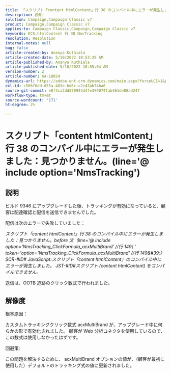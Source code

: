```yaml
---
title: 「スクリプト「content htmlContent」行 38 のコンパイル中にエラーが発生しました：見つかりません。(line='@ include option='NmsTracking'"
description: 説明
solution: Campaign,Campaign Classic v7
product: Campaign,Campaign Classic v7
applies-to: Campaign Classic,Campaign,Campaign Classic v7
keywords: KCS,htmlContent 行 38 NmsTracking
resolution: Resolution
internal-notes: null
bug: false
article-created-by: Ananya Kuthiala
article-created-date: 5/10/2022 10:53:29 AM
article-published-by: Ananya Kuthiala
article-published-date: 5/10/2022 10:55:04 AM
version-number: 2
article-number: KA-18024
dynamics-url: https://adobe-ent.crm.dynamics.com/main.aspx?forceUCI=1&pagetype=entityrecord&etn=knowledgearticle&id=43feda6c-4fd0-ec11-a7b5-0022480a8e40
exl-id: c506f6dd-d55a-483e-bd6c-c2c43ab74ba6
source-git-commit: e8f4ca2dd578944d4fe399074fab461de88ad247
workflow-type: tm+mt
source-wordcount: '171'
ht-degree: 2%

---
```


# スクリプト「content htmlContent」行 38 のコンパイル中にエラーが発生しました：見つかりません。(line=&#39;@ include option=&#39;NmsTracking&#39;)

## 説明


ビルド 9346 にアップグレードした後、トラッキングが有効になっていると、顧客は配達確認と配信を送信できませんでした。

配信は次のエラーで失敗していました：

*スクリプト「content htmlContent」行 38 のコンパイル中にエラーが発生しました：見つかりません。before 文（line=&#39;@ include option=&#39;NmsTracking_ClickFormula_acxMultiBrand&#39; //行 149\ &#39; token=&#39;option=&#39;NmsTracking_ClickFormula_acxMultiBrand&#39; //行 149\&#39;） SCR-#ID# JavaScript:スクリプト「content htmlContent」のコンパイル中にエラーが発生しました。 JST-#ID#スクリプト (content htmlContent) をコンパイルできません。*

送信は、OOTB 追跡のクリック数式で行われました。


## 解像度


根本原因：

カスタムトラッキングクリック数式 acxMultiBrand が、アップグレード中に何らかの形で有効化されました。 顧客が Web 分析コネクタを使用しているので、この数式は使用しなかったはずです。

回避策:

この問題を解決するために、 acxMultiBrand オプションの値が、（顧客が最初に使用した）デフォルトのトラッキング式の値に更新されました。
